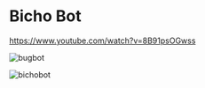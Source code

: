 # Bicho Bot

https://www.youtube.com/watch?v=8B91psOGwss

![bugbot](https://encrypted-tbn0.gstatic.com/images?q=tbn:ANd9GcSuxblcckhyzet4KvzZNuIBrK_K_nmkJH0A9LjNXRdGz7ZItrEkYA)

![bichobot](http://4.bp.blogspot.com/-bEec6UZ20dM/VYWdtH0bMpI/AAAAAAAACJY/FReO40A_gxQ/s1600/bichobot.jpg)

